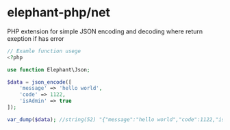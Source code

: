 # elephant-php/net

PHP extension for simple JSON encoding and decoding where return exeption if has error 

```php
// Examle function usege
<?php

use function Elephant\Json;

$data = json_encode([
    'message' => 'hello world',
    'code' => 1122,
    'isAdmin' => true
]);

var_dump($data); //string(52) "{"message":"hello world","code":1122,"isAdmin":true}"
```
